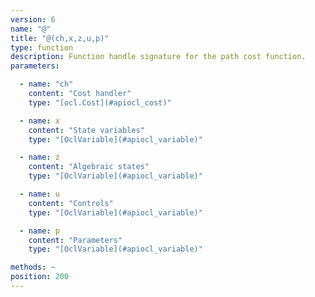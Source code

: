 ```yaml
---
version: 6
name: "@"
title: "@(ch,x,z,u,p)"
type: function
description: Function handle signature for the path cost function.
parameters:

  - name: "ch"
    content: "Cost handler"
    type: "[ocl.Cost](#apiocl_cost)"

  - name: x
    content: "State variables"
    type: "[OclVariable](#apiocl_variable)"

  - name: z
    content: "Algebraic states"
    type: "[OclVariable](#apiocl_variable)"

  - name: u
    content: "Controls"
    type: "[OclVariable](#apiocl_variable)"

  - name: p
    content: "Parameters"
    type: "[OclVariable](#apiocl_variable)"

methods: ~
position: 200
---
```

